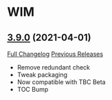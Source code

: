 # WIM

## [3.9.0](https://github.com/sylvanaar/wow-instant-messenger/tree/3.9.0) (2021-04-01)
[Full Changelog](https://github.com/sylvanaar/wow-instant-messenger/compare/3.8.16...3.9.0) [Previous Releases](https://github.com/sylvanaar/wow-instant-messenger/releases)

- Remove redundant check  
- Tweak packaging  
- Now compatible with TBC Beta  
- TOC Bump  

